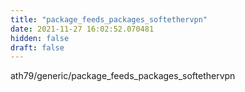 ```yaml
---
title: "package_feeds_packages_softethervpn"
date: 2021-11-27 16:02:52.070481
hidden: false
draft: false
---
```


ath79/generic/package_feeds_packages_softethervpn

